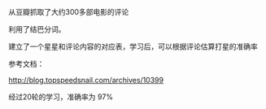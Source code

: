 
从豆瓣抓取了大约300多部电影的评论

利用了结巴分词。

建立了一个星星和评论内容的对应表，学习后，可以根据评论估算打星的准确率

参考文档：

http://blog.topspeedsnail.com/archives/10399

经过20轮的学习，准确率为 97%
